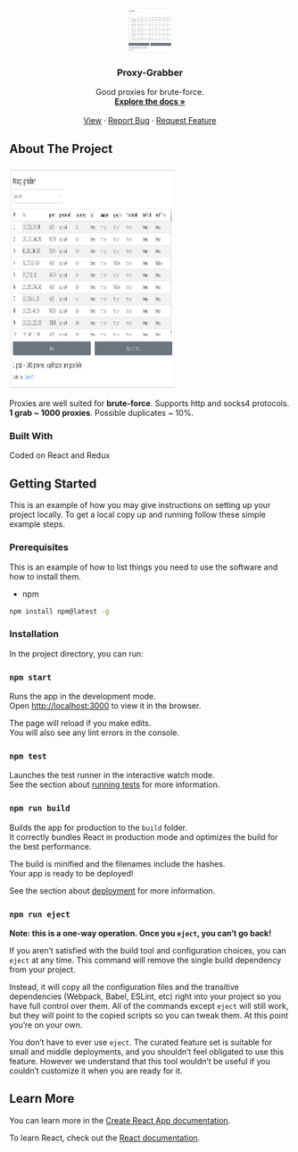 <!-- PROJECT LOGO -->
<br />
<p align="center">
  <a href="https://github.com/JubasNTC/proxy-grabber">
    <img src="/docs-images/src-soft.png" alt="Logo" width="80" height="80">
  </a>

  <h3 align="center">Proxy-Grabber</h3>

  <p align="center">
    Good proxies for brute-force.
    <br />
    <a href="https://github.com/JubasNTC/proxy-grabber/blob/master/README.md"><strong>Explore the docs »</strong></a>
    <br />
    <br />
    <a href="https://sapogi-grabber.000webhostapp.com/">View</a>
    ·
    <a href="https://github.com/JubasNTC/proxy-grabber/issues">Report Bug</a>
    ·
    <a href="https://github.com/JubasNTC/proxy-grabber/issues">Request Feature</a>
  </p>
</p>

<!-- ABOUT THE PROJECT -->
## About The Project

<img src="/docs-images/src-soft.png" alt="Logo" width="300" height="400">

Proxies are well suited for **brute-force**. Supports http and socks4 protocols. **1 grab ~ 1000 proxies**. Possible duplicates ~ 10%.

### Built With
Coded on React and Redux

<!-- GETTING STARTED -->
## Getting Started

This is an example of how you may give instructions on setting up your project locally.
To get a local copy up and running follow these simple example steps.

### Prerequisites

This is an example of how to list things you need to use the software and how to install them.
* npm
```sh
npm install npm@latest -g
```

### Installation

In the project directory, you can run:

### `npm start`

Runs the app in the development mode.<br>
Open [http://localhost:3000](http://localhost:3000) to view it in the browser.

The page will reload if you make edits.<br>
You will also see any lint errors in the console.

### `npm test`

Launches the test runner in the interactive watch mode.<br>
See the section about [running tests](https://facebook.github.io/create-react-app/docs/running-tests) for more information.

### `npm run build`

Builds the app for production to the `build` folder.<br>
It correctly bundles React in production mode and optimizes the build for the best performance.

The build is minified and the filenames include the hashes.<br>
Your app is ready to be deployed!

See the section about [deployment](https://facebook.github.io/create-react-app/docs/deployment) for more information.

### `npm run eject`

**Note: this is a one-way operation. Once you `eject`, you can’t go back!**

If you aren’t satisfied with the build tool and configuration choices, you can `eject` at any time. This command will remove the single build dependency from your project.

Instead, it will copy all the configuration files and the transitive dependencies (Webpack, Babel, ESLint, etc) right into your project so you have full control over them. All of the commands except `eject` will still work, but they will point to the copied scripts so you can tweak them. At this point you’re on your own.

You don’t have to ever use `eject`. The curated feature set is suitable for small and middle deployments, and you shouldn’t feel obligated to use this feature. However we understand that this tool wouldn’t be useful if you couldn’t customize it when you are ready for it.

## Learn More

You can learn more in the [Create React App documentation](https://facebook.github.io/create-react-app/docs/getting-started).

To learn React, check out the [React documentation](https://reactjs.org/).
